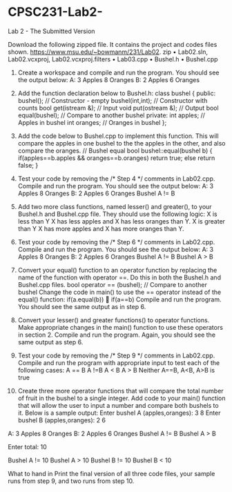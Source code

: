 # CPSC231-Lab2-
Lab 2 - The Submitted Version

Download the following zipped file.  It contains the project and codes files shown.
https://www.msu.edu/~bowmanm/231/Lab02. zip
•	Lab02.sln, Lab02.vcxproj, Lab02.vcxproj.filters
•	Lab03.cpp
•	Bushel.h
•	Bushel.cpp
1.	Create a workspace and compile and run the program.  You should see the output below:
A: 3 Apples 8 Oranges
B: 2 Apples 6 Oranges

2.	Add the function declaration below to Bushel.h:
class bushel
{ public:
    bushel();                  // Constructor - empty
    bushel(int,int);           // Constructor with counts
    bool get(istream &);       // Input
    void put(ostream &);       // Output
    bool equal(bushel);        // Compare to another bushel
  private:
    int apples;                // Apples in bushel
    int oranges;               // Oranges in bushel 
};

3.	Add the code below to Bushel.cpp to implement this function.  This will compare the apples in one bushel to the the apples in the other, and also compare the oranges.
// Bushel equal
bool bushel::equal(bushel b)
{ if(apples==b.apples && oranges==b.oranges)
    return true;
  else
    return false;
}

4.	Test your code by removing the /* Step 4 */ comments in Lab02.cpp.  Compile and run the program.  You should see the output below:
A: 3 Apples 8 Oranges
B: 2 Apples 6 Oranges
Bushel A != B

5.	Add two more class functions, named lesser() and greater(), to your Bushel.h and Bushel.cpp file.  They should use the following logic:
X is less than Y	X has less apples and X has less oranges than Y.
X is greater than Y	X has more apples and X has more oranges than Y.

6.	Test your code by removing the /* Step 6 */ comments in Lab02.cpp.  Compile and run the program.  You should see the output below:
A: 3 Apples 8 Oranges
B: 2 Apples 6 Oranges
Bushel A != B
Bushel A > B

7.	Convert your equal() function to an operator function by replacing the name of the function with operator ==.  Do this in both the Bushel.h and Bushel.cpp files.
 bool operator == (bushel);  // Compare to another bushel
Change the code in main() to use the == operator instead of the equal() function:
if(a.equal(b))		if(a==b)
Compile and run the program.  You should see the same output as in step 6.

8.	Convert your lesser() and greater functions() to operator functions.  Make appropriate changes in the main() function to use these operators in section 2.  Compile and run the program.  Again, you should see the same output as step 6.

9.	Test your code by removing the /* Step 9 */ comments in Lab02.cpp.  Compile and run the program with appropriate input to test each of the following cases:
	A == B
	A !=B
	A < B
	A > B
	Neither A==B, A<B, A>B is true

10.	Create three more operator functions that will compare the total number of fruit in the bushel to a single integer.  Add code to your main() function that will allow the user to input a number and compare both bushels to it.  Below is a sample output:
Enter bushel A (apples,oranges): 3 8
Enter bushel B (apples,oranges): 2 6

A: 3 Apples 8 Oranges
B: 2 Apples 6 Oranges
Bushel A != B
Bushel A > B

Enter total: 10

Bushel A != 10
Bushel A > 10
Bushel B != 10
Bushel B < 10

What to hand in
Print the final version of all three code files, your sample runs from step 9, and two runs from step 10.
